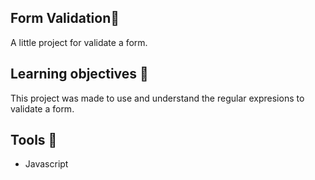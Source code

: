 ## Form Validation:rocket:
A little project  for validate a form.

## Learning objectives :green_book:
This project was made to use and understand the regular expresions to validate a form.

## Tools :wrench:
- Javascript
